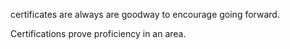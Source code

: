 certificates are always are goodway to encourage going forward.

Certifications prove proficiency in an area.
